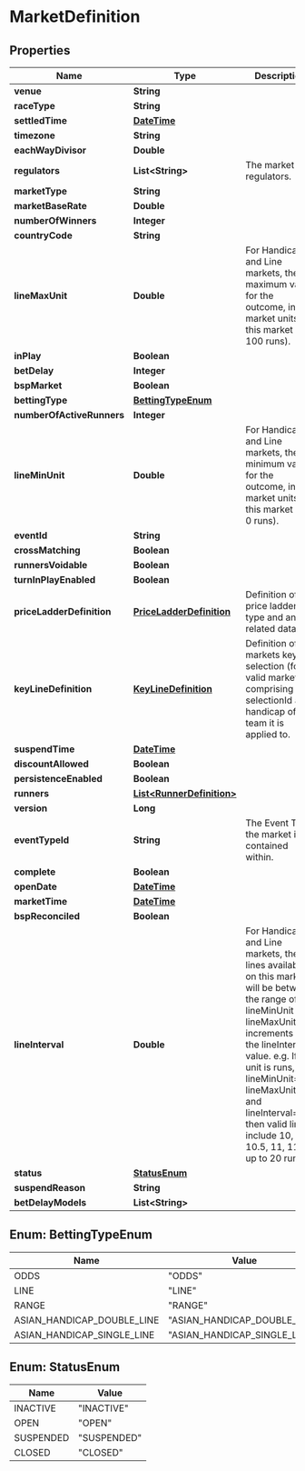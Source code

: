 
# MarketDefinition

## Properties
Name | Type | Description | Notes
------------ | ------------- | ------------- | -------------
**venue** | **String** |  |  [optional]
**raceType** | **String** |  |  [optional]
**settledTime** | [**DateTime**](DateTime.md) |  |  [optional]
**timezone** | **String** |  |  [optional]
**eachWayDivisor** | **Double** |  |  [optional]
**regulators** | **List&lt;String&gt;** | The market regulators. |  [optional]
**marketType** | **String** |  |  [optional]
**marketBaseRate** | **Double** |  |  [optional]
**numberOfWinners** | **Integer** |  |  [optional]
**countryCode** | **String** |  |  [optional]
**lineMaxUnit** | **Double** | For Handicap and Line markets, the maximum value for the outcome, in market units for this market (eg 100 runs). |  [optional]
**inPlay** | **Boolean** |  |  [optional]
**betDelay** | **Integer** |  |  [optional]
**bspMarket** | **Boolean** |  |  [optional]
**bettingType** | [**BettingTypeEnum**](#BettingTypeEnum) |  |  [optional]
**numberOfActiveRunners** | **Integer** |  |  [optional]
**lineMinUnit** | **Double** | For Handicap and Line markets, the minimum value for the outcome, in market units for this market (eg 0 runs). |  [optional]
**eventId** | **String** |  |  [optional]
**crossMatching** | **Boolean** |  |  [optional]
**runnersVoidable** | **Boolean** |  |  [optional]
**turnInPlayEnabled** | **Boolean** |  |  [optional]
**priceLadderDefinition** | [**PriceLadderDefinition**](PriceLadderDefinition.md) | Definition of the price ladder type and any related data. |  [optional]
**keyLineDefinition** | [**KeyLineDefinition**](KeyLineDefinition.md) | Definition of a markets key line selection (for valid markets), comprising the selectionId and handicap of the team it is applied to. |  [optional]
**suspendTime** | [**DateTime**](DateTime.md) |  |  [optional]
**discountAllowed** | **Boolean** |  |  [optional]
**persistenceEnabled** | **Boolean** |  |  [optional]
**runners** | [**List&lt;RunnerDefinition&gt;**](RunnerDefinition.md) |  |  [optional]
**version** | **Long** |  |  [optional]
**eventTypeId** | **String** | The Event Type the market is contained within. |  [optional]
**complete** | **Boolean** |  |  [optional]
**openDate** | [**DateTime**](DateTime.md) |  |  [optional]
**marketTime** | [**DateTime**](DateTime.md) |  |  [optional]
**bspReconciled** | **Boolean** |  |  [optional]
**lineInterval** | **Double** | For Handicap and Line markets, the lines available on this market will be between the range of lineMinUnit and lineMaxUnit, in increments of the lineInterval value. e.g. If unit is runs, lineMinUnit&#x3D;10, lineMaxUnit&#x3D;20 and lineInterval&#x3D;0.5, then valid lines include 10, 10.5, 11, 11.5 up to 20 runs. |  [optional]
**status** | [**StatusEnum**](#StatusEnum) |  |  [optional]
**suspendReason** | **String** |  |  [optional]
**betDelayModels** | **List&lt;String&gt;** |  |  [optional]


<a name="BettingTypeEnum"></a>
## Enum: BettingTypeEnum
Name | Value
---- | -----
ODDS | &quot;ODDS&quot;
LINE | &quot;LINE&quot;
RANGE | &quot;RANGE&quot;
ASIAN_HANDICAP_DOUBLE_LINE | &quot;ASIAN_HANDICAP_DOUBLE_LINE&quot;
ASIAN_HANDICAP_SINGLE_LINE | &quot;ASIAN_HANDICAP_SINGLE_LINE&quot;


<a name="StatusEnum"></a>
## Enum: StatusEnum
Name | Value
---- | -----
INACTIVE | &quot;INACTIVE&quot;
OPEN | &quot;OPEN&quot;
SUSPENDED | &quot;SUSPENDED&quot;
CLOSED | &quot;CLOSED&quot;



